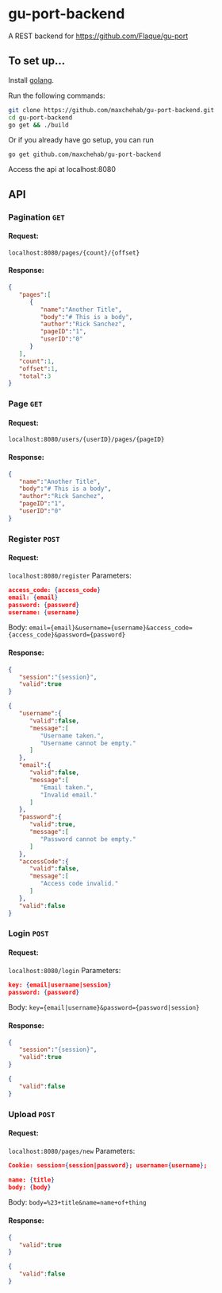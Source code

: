 # gu-port-backend
A REST backend for https://github.com/Flaque/gu-port

## To set up...
Install [golang](https://golang.org/doc/install).

Run the following commands:
```bash
git clone https://github.com/maxchehab/gu-port-backend.git
cd gu-port-backend
go get && ./build
```

Or if you already have go setup, you can run
```
go get github.com/maxchehab/gu-port-backend
```

Access the api at localhost:8080

## API

### Pagination `GET`
#### Request:
`localhost:8080/pages/{count}/{offset}`
#### Response:
```json
{
   "pages":[
      {
         "name":"Another Title",
         "body":"# This is a body",
         "author":"Rick Sanchez",
         "pageID":"1",
         "userID":"0"
      }
   ],
   "count":1,
   "offset":1,
   "total":3
}
```
### Page `GET`
#### Request:
`localhost:8080/users/{userID}/pages/{pageID}`
#### Response:
```json
{
   "name":"Another Title",
   "body":"# This is a body",
   "author":"Rick Sanchez",
   "pageID":"1",
   "userID":"0"
}
```

### Register `POST`
#### Request:
`localhost:8080/register`
Parameters:
```json
access_code: {access_code}
email: {email}
password: {password}
username: {username}
```
Body:
`email={email}&username={username}&access_code={access_code}&password={password}`
#### Response:
```json
{
   "session":"{session}",
   "valid":true
}
```
```json
{
   "username":{
      "valid":false,
      "message":[
         "Username taken.",
         "Username cannot be empty."
      ]
   },
   "email":{
      "valid":false,
      "message":[
         "Email taken.",
         "Invalid email."
      ]
   },
   "password":{
      "valid":true,
      "message":[
         "Password cannot be empty."
      ]
   },
   "accessCode":{
      "valid":false,
      "message":[
         "Access code invalid."
      ]
   },
   "valid":false
}
```

### Login `POST`
#### Request:
`localhost:8080/login`
Parameters:
```json
key: {email|username|session}
password: {password}
```
Body:
`key={email|username}&password={password|session}`
#### Response:
```json
{
   "session":"{session}",
   "valid":true
}
```
```json
{
   "valid":false
}
```
### Upload `POST`
#### Request:
`localhost:8080/pages/new`
Parameters:
```json
Cookie: session={session|password}; username={username};

name: {title}
body: {body}
```
Body:
`body=%23+title&name=name+of+thing`
#### Response:
```json
{
   "valid":true
}
```
```json
{
   "valid":false
}
```
